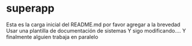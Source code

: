 # superapp
Esta es la carga inicial del README.md por favor agregar a la brevedad
Usar una plantilla de documentación de sistemas
Y sigo modificando....
Y finalmente alguien trabaja en paralelo

